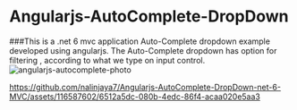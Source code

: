 # Angularjs-AutoComplete-DropDown
###This is a .net 6 mvc application Auto-Complete dropdown example developed using angularjs. The Auto-Complete dropdown has option for filtering , according to what we type on input control.
![angularjs-autocomplete-photo](https://github.com/nalinjaya7/Angularjs-AutoComplete-DropDown-net-6-MVC/assets/116587602/762d10c3-1d75-4a16-9506-b6b2773d533d)


https://github.com/nalinjaya7/Angularjs-AutoComplete-DropDown-net-6-MVC/assets/116587602/6512a5dc-080b-4edc-86f4-acaa020e5aa3

